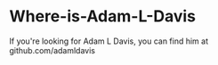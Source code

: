 # Where-is-Adam-L-Davis
If you're looking for Adam L Davis, you can find him at github.com/adamldavis
